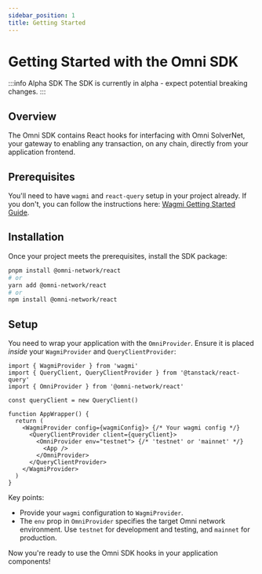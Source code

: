 ```yaml
---
sidebar_position: 1
title: Getting Started
---
```


# Getting Started with the Omni SDK

:::info Alpha SDK
The SDK is currently in alpha - expect potential breaking changes.
:::

## Overview

The Omni SDK contains React hooks for interfacing with Omni SolverNet, your gateway to enabling any transaction, on any chain, directly from your application frontend.

## Prerequisites

You'll need to have `wagmi` and `react-query` setup in your project already. If you don't, you can follow the instructions here: [Wagmi Getting Started Guide](https://wagmi.sh/react/getting-started).

## Installation

Once your project meets the prerequisites, install the SDK package:

```bash
pnpm install @omni-network/react
# or
yarn add @omni-network/react
# or
npm install @omni-network/react
```

## Setup

You need to wrap your application with the `OmniProvider`. Ensure it is placed *inside* your `WagmiProvider` and `QueryClientProvider`:

```tsx title="App.tsx / main.tsx"
import { WagmiProvider } from 'wagmi'
import { QueryClient, QueryClientProvider } from '@tanstack/react-query'
import { OmniProvider } from '@omni-network/react'

const queryClient = new QueryClient()

function AppWrapper() {
  return (
    <WagmiProvider config={wagmiConfig}> {/* Your wagmi config */}
      <QueryClientProvider client={queryClient}>
        <OmniProvider env="testnet"> {/* 'testnet' or 'mainnet' */}
          <App />
        </OmniProvider>
      </QueryClientProvider>
    </WagmiProvider>
  )
}
```

Key points:

*   Provide your `wagmi` configuration to `WagmiProvider`.
*   The `env` prop in `OmniProvider` specifies the target Omni network environment. Use `testnet` for development and testing, and `mainnet` for production.

Now you're ready to use the Omni SDK hooks in your application components!

